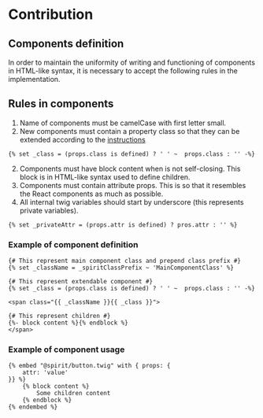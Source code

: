 # Contribution
## Components definition
In order to maintain the uniformity of writing and functioning of components in HTML-like syntax, it is necessary to accept the following rules in the implementation.

## Rules in components

1. Name of components must be camelCase with first letter small.
2. New components must contain a property class so that they can be extended according to the [instructions](./extendComponents.md)
```twig
{% set _class = (props.class is defined) ? ' ' ~  props.class : '' -%}
```

2. Components must have block content when is not self-closing. This block is in HTML-like syntax used to define children.
3. Components must contain attribute props. This is so that it resembles the React components as much as possible.
4. All internal twig variables should start by underscore (this represents private variables).

```twig
{% set _privateAttr = (props.attr is defined) ? pros.attr : '' %}
```

### Example of component definition

```twig
{# This represent main component class and prepend class prefix #}
{% set _className = _spiritClassPrefix ~ 'MainComponentClass' %}

{# This represent extendable component #}
{% set _class = (props.class is defined) ? ' ' ~  props.class : '' -%}

<span class="{{ _className }}{{ _class }}">

{# This represent children #}
{%- block content %}{% endblock %}
</span>
```

### Example of component usage

```twig
{% embed "@spirit/button.twig" with { props: {
    attr: 'value'
}} %}
    {% block content %}
        Some children content
    {% endblock %}
{% endembed %}
```